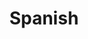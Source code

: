 ---
title: Spanish
crosslinks:
- youtubot
- autourbanbot
- argentina
- ENGLISH
- languagelearning
- language_exchange
- learnspanish
- badlinguistics
- linguistics
- Spanishhelp
- mexico
- ithaca
- SpanishNoSleep
- botwatch
- Mexican_Spanish
- MassdropBot
- Vocabulario
- anti_gif_bot
- yo_elvr
- Duolingoclubs
---